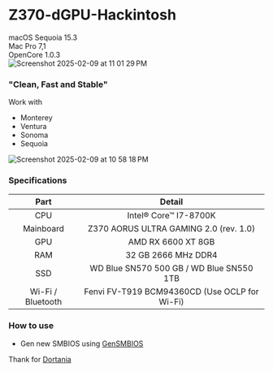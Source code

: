 # Z370-dGPU-Hackintosh
macOS Sequoia 15.3<br>
Mac Pro 7,1<br>
OpenCore 1.0.3<br>
![Screenshot 2025-02-09 at 11 01 29 PM](https://github.com/user-attachments/assets/a1966262-9086-46e0-9293-8540123b275e)

### "Clean, Fast and Stable"

Work with 
- Monterey
- Ventura
- Sonoma
- Sequoia

![Screenshot 2025-02-09 at 10 58 18 PM](https://github.com/user-attachments/assets/cef82367-d464-48ae-9d1a-34b61ff5ff7d)

### Specifications
|Part|Detail|
| :---: | :---: |
|CPU|Intel® Core™ I7-8700K|
|Mainboard|Z370 AORUS ULTRA GAMING 2.0 (rev. 1.0)|
|GPU|AMD RX 6600 XT 8GB|
|RAM|32 GB 2666 MHz DDR4|
|SSD|WD Blue SN570 500 GB / WD Blue SN550 1TB|
|Wi-Fi / Bluetooth|Fenvi FV-T919 BCM94360CD (Use OCLP for Wi-Fi)|

### How to use
- Gen new SMBIOS using [GenSMBIOS](https://github.com/corpnewt/GenSMBIOS)

Thank for [Dortania](https://dortania.github.io/OpenCore-Install-Guide/)
